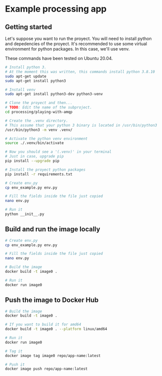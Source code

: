 # Example processing app


## Getting started

Let's suppose you want to run the proyect. You will need to install python and depedencies of the proyect. It's recommended to use some virtual environment for python packages. In this case, we'll use venv.

These commands have been tested on Ubuntu 20.04.

```bash
# Install python 3.
# At the moment this was written, this commands install python 3.8.10
sudo apt-get update
sudo apt-get install python3

# Install venv
sudo apt-get install python3-dev python3-venv

# Clone the proyect and then...
# TODO: Edit the name of the subproject.
cd processing/playing-with-amqp

# Create the .venv directory.
# This assume that your python 3 binary is located in /usr/bin/python3
/usr/bin/python3 -m venv .venv/

# Activate the python venv environment
source ./.venv/bin/activate

# Now you should see a '(.venv)' in your terminal
# Just in case, upgrade pip
pip install --upgrade pip

# Install the proyect python packages
pip install -r requirements.txt

# Create env.py
cp env_example.py env.py

# Fill the fields inside the file just copied
nano env.py

# Run it
python __init__.py

```

## Build and run the image locally

```bash
# Create env.py
cp env_example.py env.py

# Fill the fields inside the file just copied
nano env.py

# Build the image
docker build -t image0 .

# Run it
docker run image0
```

## Push the image to Docker Hub

```bash
# Build the image
docker build -t image0 .

# If you want to build it for amd64
docker build -t image0 . --platform linux/amd64

# Run it
docker run image0

# Tag it
docker image tag image0 repo/app-name:latest

# Push it
docker image push repo/app-name:latest
```
